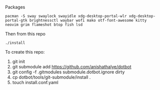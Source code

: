 Packages

    pacman -S sway swaylock swayidle xdg-desktop-portal-wlr xdg-desktop-portal-gtk brightnessctl waybar wofi mako otf-font-awesome kitty neovim grim flameshot btop fish lsd 

Then from this repo

    ./install

To create this repo:

1. git init
1. git submodule add https://github.com/anishathalye/dotbot
1. git config -f .gitmodules submodule.dotbot.ignore dirty
1. cp dotbot/tools/git-submodule/install .
1. touch install.conf.yaml  
